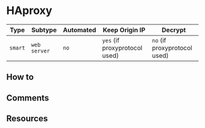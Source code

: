 # HAproxy

| Type    | Subtype      | Automated | Keep Origin IP                | Decrypt                      |
| ------- | ------------ | --------- | ----------------------------- | ---------------------------- |
| `smart` | `web server` | `no`      | `yes` (if proxyprotocol used) | `no` (if proxyprotocol used) |

## How to

## Comments

## Resources
